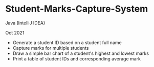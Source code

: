 # Student-Marks-Capture-System
Java (IntelliJ IDEA)

Oct 2021

- Generate a student ID based on a student full name
- Capture marks for multiple students
- Draw a simple bar chart of a student's highest and lowest marks
- Print a table of student IDs and corresponding average mark
